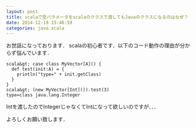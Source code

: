 ```yaml
---
layout: post
title: scalaで型パラメータをscalaのクラスで渡してもJavaのクラスになるのはなぜ？
date: 2014-12-19 15:46:59
categories: java scala
---
```

<p>お世話になっております．
scalaの初心者です．以下のコード動作の理由が分からず悩んでいます．</p>

```
scala&gt; case class MyVector[A]() {
  def test(init:A) = {
    println("type=" + init.getClass)
  }
}
scala&gt; (new MyVector[Int]()).test(3)
type=class java.lang.Integer
```

<p>Intを渡したのでIntegerじゃなくてIntになって欲しいのですが．．．</p>

<p>よろしくお願い致します．</p>
